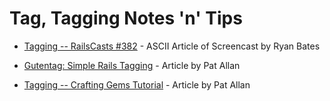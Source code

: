 # Tag, Tagging Notes 'n' Tips


- [Tagging -- RailsCasts #382](http://railscasts.com/episodes/382-tagging?view=asciicast) - ASCII Article of Screencast by Ryan Bates

- [Gutentag: Simple Rails Tagging](http://freelancing-gods.com/posts/gutentag_simple_rails_tagging) - Article by Pat Allan

- [Tagging -- Crafting Gems Tutorial](http://railsconftutorials.com/2013/sessions/crafting_gems.html) - Article by Pat Allan

